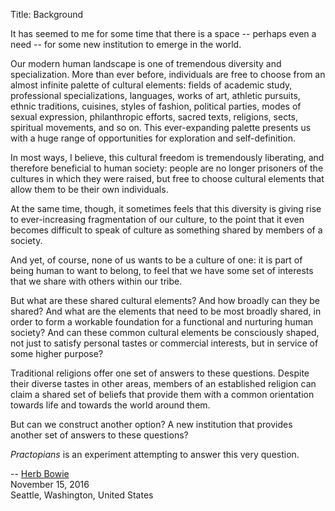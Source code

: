 Title: Background

It has seemed to me for some time that there is a space -- perhaps even a need -- for some new institution to emerge in the world. 

Our modern human landscape is one of tremendous diversity and specialization. More than ever before, individuals are free to choose from an almost infinite palette of cultural elements: fields of academic study, professional specializations, languages, works of art, athletic pursuits, ethnic traditions, cuisines, styles of fashion, political parties, modes of sexual expression, philanthropic efforts, sacred texts, religions, sects, spiritual movements, and so on. This ever-expanding palette presents us with a huge range of opportunities for exploration and self-definition.  

In most ways, I believe, this cultural freedom is tremendously liberating, and therefore beneficial to human society: people are no longer prisoners of the cultures in which they were raised, but free to choose cultural elements that allow them to be their own individuals.  

At the same time, though, it sometimes feels that this diversity is giving rise to ever-increasing fragmentation of our culture, to the point that it even becomes difficult to speak of culture as something shared by members of a society. 

And yet, of course, none of us wants to be a culture of one: it is part of being human to want to belong, to feel that we have some set of interests that we share with others within our tribe. 

But what are these shared cultural elements? And how broadly can they be shared? And what are the elements that need to be most broadly shared, in order to form a workable foundation for a functional and nurturing human society? And can these common cultural elements be consciously shaped, not just to satisfy personal tastes or commercial interests, but in service of some higher purpose?

Traditional religions offer one set of answers to these questions. Despite their diverse tastes in other areas, members of an established religion can claim a shared set of beliefs that provide them with a common orientation towards life and towards the world around them. 

But can we construct another option? A new institution that provides another set of answers to these questions?

*Practopians* is an experiment attempting to answer this very question.

-- [Herb Bowie](http://www.herbbowie.com)  
November 15, 2016  
Seattle, Washington, United States
